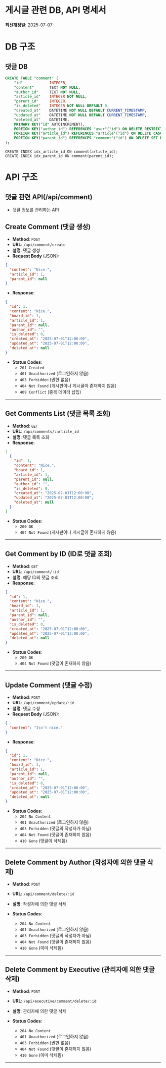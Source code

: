 # 게시글 관련 DB, API 명세서
**최신개정일:** 2025-07-07

# DB 구조

## 댓글 DB
```sql
CREATE TABLE "comment" (
	"id"	        INTEGER,
	"content"	    TEXT NOT NULL,
	"author_id"	    TEXT NOT NULL,
	"article_id"	INTEGER NOT NULL,
	"parent_id"	    INTEGER,
    "is_deleted"    INTEGER NOT NULL DEFAULT 0,
	"created_at"	DATETIME NOT NULL DEFAULT CURRENT_TIMESTAMP,
	"updated_at"	DATETIME NOT NULL DEFAULT CURRENT_TIMESTAMP,
	"deleted_at"	DATETIME,
  	PRIMARY KEY("id" AUTOINCREMENT),
	FOREIGN KEY("author_id") REFERENCES "user"("id") ON DELETE RESTRICT,
	FOREIGN KEY("article_id") REFERENCES "article"("id") ON DELETE CASCADE,
	FOREIGN KEY("parent_id") REFERENCES "comment"("id") ON DELETE SET NULL 
);
```
```sqlite
CREATE INDEX idx_article_id ON comment(article_id);
CREATE INDEX idx_parent_id ON comment(parent_id);
```

# API 구조

## 댓글 관련 API(/api/comment)

- 댓글 정보를 관리하는 API

## Create Comment (댓글 생성)

- **Method**: `POST`
- **URL**: `/api/comment/create`
- **설명**: 댓글 생성
- **Request Body** (JSON):
```json
{
  "content": "Nice.",
  "article_id": 1,
  "parent_id": null
}
```
- **Response**:
```json
{
  "id": 1,
  "content": "Nice.",
  "board_id": 1,
  "article_id": 1,
  "parent_id": null,
  "author_id": "",
  "is_deleted": 0,
  "created_at": "2025-07-01T12:00:00",
  "updated_at": "2025-07-01T12:00:00",
  "deleted_at": null
}
```
- **Status Codes**:
  - `201 Created`
  - `401 Unauthorized` (로그인하지 않음)
  - `403 Forbidden` (권한 없음)
  - `404 Not Found` (게시판이나 게시글이 존재하지 않음)
  - `409 Conflict` (중복 데이터 삽입)
  
---

## Get Comments List (댓글 목록 조회)

- **Method**: `GET`
- **URL**: `/api/comments/:article_id`
- **설명**: 댓글 목록 조회
- **Response**:
```json
[
  {
    "id": 1,
    "content": "Nice.",
    "board_id": 1,
    "article_id": 1,
    "parent_id": null,
    "author_id": "",
    "is_deleted": 0,
    "created_at": "2025-07-01T12:00:00",
    "updated_at": "2025-07-01T12:00:00",
    "deleted_at": null
  }
]
```
- **Status Codes**:
  - `200 OK`
  - `404 Not Found` (게시판이나 게시글이 존재하지 않음)

---

## Get Comment by ID (ID로 댓글 조회)

- **Method**: `GET`
- **URL**: `/api/comment/:id`
- **설명**: 해당 ID의 댓글 조회
- **Response**:
```json
{
  "id": 1,
  "content": "Nice.",
  "board_id": 1,
  "article_id": 1,
  "parent_id": null,
  "author_id": "",
  "is_deleted": 0,
  "created_at": "2025-07-01T12:00:00",
  "updated_at": "2025-07-01T12:00:00",
  "deleted_at": null
}
```
- **Status Codes**:
  - `200 OK`
  - `404 Not Found` (댓글이 존재하지 않음)

---

## Update Comment (댓글 수정)

- **Method**: `POST`
- **URL**: `/api/comment/update/:id`
- **설명**: 댓글 수정
- **Request Body** (JSON):
```json
{
  "content": "Isn't nice."
}
```
- **Response**:
```json
{
  "id": 1,
  "content": "Nice.",
  "board_id": 1,
  "article_id": 1,
  "parent_id": null,
  "author_id": "",
  "is_deleted": 0,
  "created_at": "2025-07-01T12:00:00",
  "updated_at": "2025-07-01T12:00:00",
  "deleted_at": null
}
```
- **Status Codes**:
  - `204 No Content`
  - `401 Unauthorized` (로그인하지 않음)
  - `403 Forbidden` (댓글의 작성자가 아님)
  - `404 Not Found` (댓글이 존재하지 않음)
  - `410 Gone` (댓글이 삭제됨)
  
---

## Delete Comment by Author (작성자에 의한 댓글 삭제)

- **Method**: `POST`
- **URL**: `/api/comment/delete/:id`
- **설명**: 작성자에 의한 댓글 삭제

- **Status Codes**:
  - `204 No Content`
  - `401 Unauthorized` (로그인하지 않음)
  - `403 Forbidden` (댓글의 작성자가 아님)
  - `404 Not Found` (댓글이 존재하지 않음)
  - `410 Gone` (이미 삭제됨)

---

## Delete Comment by Executive (관리자에 의한 댓글 삭제)

- **Method**: `POST`
- **URL**: `/api/executive/comment/delete/:id`
- **설명**: 관리자에 의한 댓글 삭제

- **Status Codes**:
  - `204 No Content`
  - `401 Unauthorized` (로그인하지 않음)
  - `403 Forbidden` (권한 없음)
  - `404 Not Found` (댓글이 존재하지 않음)
  - `410 Gone` (이미 삭제됨)

---

